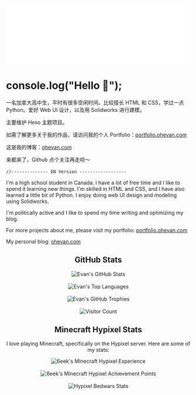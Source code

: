 <p align="center"> 
  <a href="https://ohevan.com">
    <img src="https://github.com/EvanNotFound/EvanNotFound/blob/main/evan-logo-neon-webkit.svg">
  </a>
</p>



# console.log("Hello 👋");

一名加拿大高中生，平时有很多空闲时间。比较擅长 HTML 和 CSS，学过一点 Python。爱好 Web UI 设计，以及用 Solidworks 进行建模。

主要维护 Hexo 主题项目。

如需了解更多关于我的作品，请访问我的个人 Portfolio：[portfolio.ohevan.com](https://portfolio.ohevan.com)

这是我的博客：[ohevan.com](https://ohevan.com)

来都来了，Github 点个关注再走呗～


`//-------------- EN Version ------------------`

I'm a high school student in Canada. I have a lot of free time and I like to spend it learning new things. I'm skilled in HTML and CSS, and I have also learned a little bit of Python. I enjoy doing web UI design and modeling using Solidworks.

I'm politically active and I like to spend my time writing and optimizing my blog.

For more projects about me, please visit my portfolio: [portfolio.ohevan.com](https://portfolio.ohevan.com)

My personal blog: [ohevan.com](https://ohevan.com)






<h2 align="center">GitHub Stats</h2>

<div align="center">
  <img src="https://github-readme-stats.vercel.app/api?username=EvanNotFound&show_icons=true&count_private=true&hide_border=true&theme=algolia" alt="Evan's GitHub Stats"/>
</div>

<br>

<div align="center">
  <img src="https://github-readme-stats.vercel.app/api/top-langs/?username=EvanNotFound&layout=compact&hide_border=true&theme=algolia" alt="Evan's Top Languages"/>
</div>

<br>

<div align="center">
  <img src="https://github-profile-trophy.vercel.app/?username=EvanNotFound&theme=algolia&column=4&margin-w=15&margin-h=15&no-frame=true" alt="Evan's GitHub Trophies"/>
</div>

<br>

<div align="center">
  <img src="https://profile-counter.glitch.me/{EvanNotFound}/count.svg" alt="Visitor Count" />
</div>


<h2 align="center">Minecraft Hypixel Stats</h2>

<p align="center">I love playing Minecraft, specifically on the Hypixel server. Here are some of my stats:</p>

<div align="center">
  <img width="500px" src="https://gen.plancke.io/exp/6eek.png" alt="6eek's Minecraft Hypixel Experience"/>
</div>

<br>

<div align="center">
  <img width="500px" src="https://gen.plancke.io/achievementPoints/6eek.png" alt="6eek's Minecraft Hypixel Achievement Points"/>
</div>

<br>

<div align="center">
  <img src="https://user-images.githubusercontent.com/68590232/215273015-d2c18953-b5c0-48d7-bef7-dcaec677eef0.png" alt="Hypixel Bedwars Stats"/>
</div>

